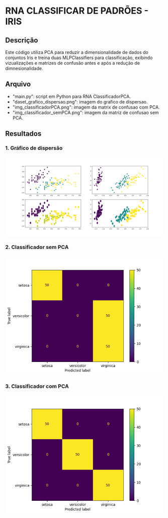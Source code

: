 # RNA CLASSIFICAR DE PADRÕES - IRIS

## Descrição
Este código utiliza PCA para reduzir a dimensionalidade de dados do conjuntos Iris e treina duas MLPClassifiers para classificação,
exibindo vizualizações e matrizes de confusão antes e após a redução de dimnesionalidade.

## Arquivo
* "main.py": script em Python para RNA ClassificadorPCA. 
* "daset_grafico_dispersao.png": imagem do grafico de dispersao.
* "img_classificadorPCA.png": imagem da matrix de confusao com PCA.
* "img_classificador_semPCA.png": imagem da matriz de confusao sem PCA.

## Resultados
### 1. Gráfico de dispersão
![dataset_grafico_dispersao.png](dataset_grafico_dispersao.png)

### 2. Classificador sem PCA
![img_classificador_semPCA.png](img_classificador_semPCA.png)

### 3. Classificador com PCA
![img_classificadorPCA.png](img_classificadorPCA.png)